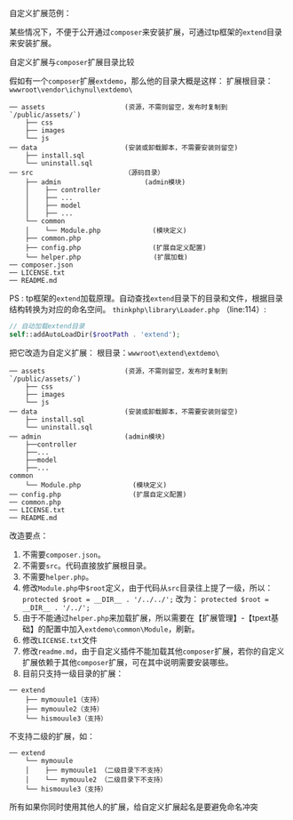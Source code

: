 自定义扩展范例：

某些情况下，不便于公开通过`composer`来安装扩展，可通过tp框架的`extend`目录来安装扩展。

自定义扩展与`composer`扩展目录比较

假如有一个`composer`扩展`extdemo`，那么他的目录大概是这样：
扩展根目录：`wwwroot\vendor\ichynul\extdemo\`
```
── assets                    (资源，不需则留空，发布时复制到`/public/assets/`)
    ├── css
    ├── images
    └── js
── data                      (安装或卸载脚本，不需要安装则留空)
    ├── install.sql
    └── uninstall.sql
── src                       （源码目录）
    ├── admin                     (admin模块)
    │    ├── controller
    │    ├── ...
    │    ├── model
    │    ├── ...
    └── common
    │    └── Module.php             (模块定义)
    ├── common.php
    ├── config.php                  (扩展自定义配置)
    └── helper.php　　　　　　　　　　　(扩展加载)
── composer.json
── LICENSE.txt
── README.md
```
PS : tp框架的`extend`加载原理。自动查找`extend`目录下的目录和文件，根据目录结构转换为对应的命名空间。
`thinkphp\library\Loader.php` （line:114）:
```php
// 自动加载extend目录
self::addAutoLoadDir($rootPath . 'extend');

```

把它改造为自定义扩展：
根目录：`wwwroot\extend\extdemo\`

```
── assets                    (资源，不需则留空，发布时复制到`/public/assets/`)
    ├── css
    ├── images
    └── js
── data                      (安装或卸载脚本，不需要安装则留空)
    ├── install.sql
    └── uninstall.sql
── admin                     (admin模块)
    ├──controller
    ├──...
    ├──model
    ├──...
common
    └── Module.php             (模块定义)
── config.php                  (扩展自定义配置)
── common.php
── LICENSE.txt
── README.md
```
改造要点：
1. 不需要`composer.json`。
2. 不需要`src`。代码直接放扩展根目录。
3. 不需要`helper.php`。
4. 修改`Module.php`中`$root`定义，由于代码从`src`目录往上提了一级，所以：
`protected $root = __DIR__ . '/../../';` 改为： `protected $root = __DIR__ . '/../';`
5. 由于不能通过`helper.php`来加载扩展，所以需要在【扩展管理】-【tpext基础】的配置中加入`extdemo\common\Module`，刷新。
6. 修改`LICENSE.txt`文件
7. 修改`readme.md`，由于自定义插件不能加载其他`composer`扩展，若你的自定义扩展依赖于其他`composer`扩展，可在其中说明需要安装哪些。
8. 目前只支持一级目录的扩展：

```
── extend
    ├── mymouule1（支持）
    ├── mymouule2（支持）
    └── hismouule3（支持）

```
不支持二级的扩展，如：

```
── extend
    └── mymouule
    │    ├── mymouule1 （二级目录下不支持）
    │    └── mymouule2 （二级目录下不支持）
    └── hismouule3（支持）
```
所有如果你同时使用其他人的扩展，给自定义扩展起名是要避免命名冲突